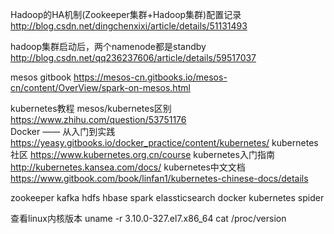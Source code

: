 Hadoop的HA机制(Zookeeper集群+Hadoop集群)配置记录
http://blog.csdn.net/dingchenxixi/article/details/51131493

hadoop集群启动后，两个namenode都是standby
http://blog.csdn.net/qq236237606/article/details/59517037

mesos gitbook
https://mesos-cn.gitbooks.io/mesos-cn/content/OverView/spark-on-mesos.html

kubernetes教程
mesos/kubernetes区别
https://www.zhihu.com/question/53751176  
Docker —— 从入门到实践
https://yeasy.gitbooks.io/docker_practice/content/kubernetes/
kubernetes社区
https://www.kubernetes.org.cn/course
kubernetes入门指南
http://kubernetes.kansea.com/docs/
kubernetes中文文档
https://www.gitbook.com/book/linfan1/kubernetes-chinese-docs/details

zookeeper
kafka
hdfs
hbase
spark
elassticsearch
docker
kubernetes
spider

查看linux内核版本
uname -r 3.10.0-327.el7.x86_64
cat /proc/version